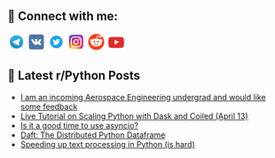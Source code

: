 ## 🔎 Connect with me:
[<img src="https://github.com/bullbesh/bullbesh/blob/main/images/Telegram.png" width="32" height="32" />](https://t.me/bullbesh)
[<img src="https://github.com/bullbesh/bullbesh/blob/main/images/VK.png" width="32" height="32" />](https://vk.com/bullbesh)
[<img src="https://github.com/bullbesh/bullbesh/blob/main/images/Twitter.png" width="32" height="32" />](https://twitter.com/bullbesh1)
[<img src="https://github.com/bullbesh/bullbesh/blob/main/images/Instagram.png" width="32" height="32" />](https://www.instagram.com/bullbesh)
[<img src="https://github.com/bullbesh/bullbesh/blob/main/images/Reddit.png" width="32" height="32" />](https://www.reddit.com/user/bullbesh)
[<img src="https://github.com/bullbesh/bullbesh/blob/main/images/YouTube.png" width="32" height="32" />](https://www.youtube.com/channel/UCtfjRs6uzgq5mfm8S06WTcg)

## 📕 Latest r/Python Posts
<!-- BLOG-POST-LIST:START -->
- [I am an incoming Aerospace Engineering undergrad and would like some feedback](https://www.reddit.com/r/Python/comments/11zvsv5/i_am_an_incoming_aerospace_engineering_undergrad/)
- [Live Tutorial on Scaling Python with Dask and Coiled &lpar;April 13&rpar;](https://www.reddit.com/r/Python/comments/11zubw8/live_tutorial_on_scaling_python_with_dask_and/)
- [Is it a good time to use asyncio?](https://www.reddit.com/r/Python/comments/11zsr7f/is_it_a_good_time_to_use_asyncio/)
- [Daft: The Distributed Python Dataframe](https://www.reddit.com/r/Python/comments/11zsmz3/daft_the_distributed_python_dataframe/)
- [Speeding up text processing in Python &lpar;is hard&rpar;](https://www.reddit.com/r/Python/comments/11zsess/speeding_up_text_processing_in_python_is_hard/)
<!-- BLOG-POST-LIST:END -->
